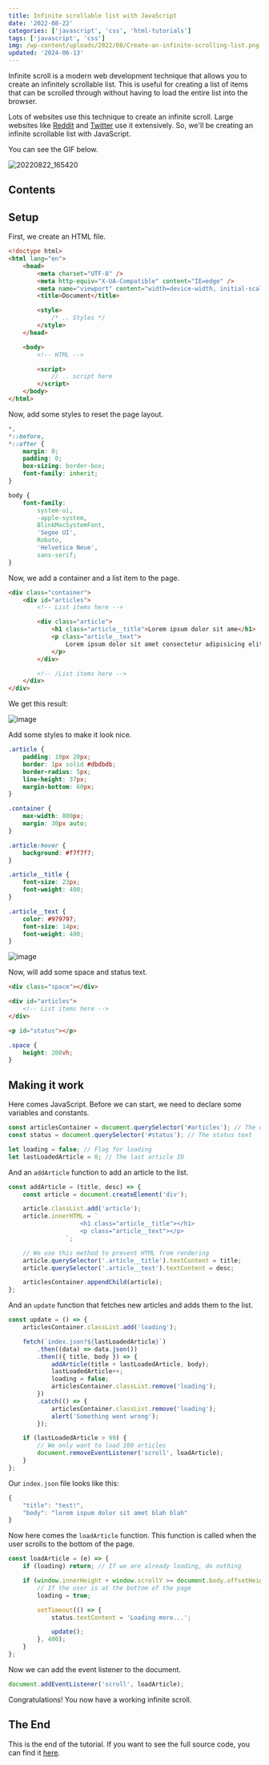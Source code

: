 ```yaml
---
title: Infinite scrollable list with JavaScript
date: '2022-08-22'
categories: ['javascript', 'css', 'html-tutorials']
tags: ['javascript', 'css']
img: /wp-content/uploads/2022/08/Create-an-infinite-scrolling-list.png
updated: '2024-06-13'
---
```


Infinite scroll is a modern web development technique that allows you to create an infinitely scrollable list.
This is useful for creating a list of items that can be scrolled through without having to load the entire list into the browser.

Lots of websites use this technique to create an infinite scroll. Large websites like [Reddit](https://www.reddit.com) and [Twitter](https://twitter.com) use it extensively. So, we'll be creating an infinite scrollable list with JavaScript.

You can see the GIF below.

![20220822_165420](https://user-images.githubusercontent.com/76736580/185910340-06feb2b7-acf4-4a0d-927f-14b70f098457.gif)

## Contents

## Setup

First, we create an HTML file.

```html
<!doctype html>
<html lang="en">
	<head>
		<meta charset="UTF-8" />
		<meta http-equiv="X-UA-Compatible" content="IE=edge" />
		<meta name="viewport" content="width=device-width, initial-scale=1.0" />
		<title>Document</title>

		<style>
			/* .. Styles */
		</style>
	</head>

	<body>
		<!-- HTML -->

		<script>
			// .. script here
		</script>
	</body>
</html>
```

Now, add some styles to reset the page layout.

```css
*,
*::before,
*::after {
	margin: 0;
	padding: 0;
	box-sizing: border-box;
	font-family: inherit;
}

body {
	font-family:
		system-ui,
		-apple-system,
		BlinkMacSystemFont,
		'Segoe UI',
		Roboto,
		'Helvetica Neue',
		sans-serif;
}
```

Now, we add a container and a list item to the page.

```html
<div class="container">
	<div id="articles">
		<!-- List items here -->

		<div class="article">
			<h1 class="article__title">Lorem ipsum dolor sit ame</h1>
			<p class="article__text">
				Lorem ipsum dolor sit amet consectetur adipisicing elit. Quisquam, quidem.
			</p>
		</div>

		<!-- /List items here -->
	</div>
</div>
```

We get this result:

![image](https://user-images.githubusercontent.com/76736580/185913214-853f5462-8d90-4e7b-8884-3ffbb20d009c.png)

Add some styles to make it look nice.

```css
.article {
	padding: 10px 20px;
	border: 1px solid #dbdbdb;
	border-radius: 5px;
	line-height: 37px;
	margin-bottom: 60px;
}

.container {
	max-width: 800px;
	margin: 30px auto;
}

.article:hover {
	background: #f7f7f7;
}

.article__title {
	font-size: 23px;
	font-weight: 400;
}

.article__text {
	color: #979797;
	font-size: 14px;
	font-weight: 400;
}
```

![image](https://user-images.githubusercontent.com/76736580/185913830-2a5d1921-1bc5-479d-8e09-89b5c1557162.png)

Now, will add some space and status text.

```html
<div class="space"></div>

<div id="articles">
	<!-- List items here -->
</div>

<p id="status"></p>
```

```css
.space {
	height: 200vh;
}
```

## Making it work

Here comes JavaScript. Before we can start, we need to declare some variables and constants.

```js
const articlesContainer = document.querySelector('#articles'); // The container for the articles
const status = document.querySelector('#status'); // The status text

let loading = false; // Flag for loading
let lastLoadedArticle = 0; // The last article ID
```

And an `addArticle` function to add an article to the list.

```js
const addArticle = (title, desc) => {
	const article = document.createElement('div');

	article.classList.add('article');
	article.innerHTML = `
					<h1 class="article__title"></h1>
					<p class="article__text"></p>
				`;

	// We use this method to prevent HTML from rendering
	article.querySelector('.article__title').textContent = title;
	article.querySelector('.article__text').textContent = desc;

	articlesContainer.appendChild(article);
};
```

And an `update` function that fetches new articles and adds them to the list.

```js
const update = () => {
	articlesContainer.classList.add('loading');

	fetch(`index.json?${lastLoadedArticle}`)
		.then((data) => data.json())
		.then(({ title, body }) => {
			addArticle(title + lastLoadedArticle, body);
			lastLoadedArticle++;
			loading = false;
			articlesContainer.classList.remove('loading');
		})
		.catch(() => {
			articlesContainer.classList.remove('loading');
			alert('Something went wrong');
		});

	if (lastLoadedArticle > 99) {
		// We only want to load 100 articles
		document.removeEventListener('scroll', loadArticle);
	}
};
```

Our `index.json` file looks like this:

```js
{
    "title": "test!",
    "body": "lorem ispum dolor sit amet blah blah"
}
```

Now here comes the `loadArticle` function. This function is called when the user scrolls to the bottom of the page.

```js
const loadArticle = (e) => {
	if (loading) return; // If we are already loading, do nothing

	if (window.innerHeight + window.scrollY >= document.body.offsetHeight) {
		// If the user is at the bottom of the page
		loading = true;

		setTimeout(() => {
			status.textContent = 'Loading more...';

			update();
		}, 400);
	}
};
```

Now we can add the event listener to the document.

```js
document.addEventListener('scroll', loadArticle);
```

Congratulations! You now have a working infinite scroll.

## The End

This is the end of the tutorial. If you want to see the full source code, you can find it [here](https://gist.github.com/Posandu/c72f022e2f7bc9df3a570a65a4417e18).
